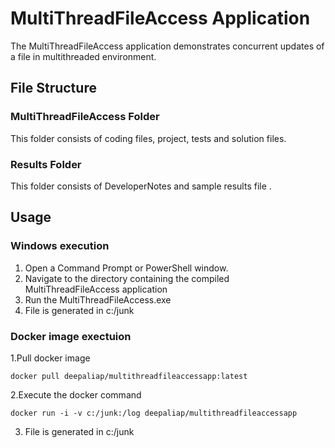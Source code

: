 # MultiThreadFileAccess Application #
The MultiThreadFileAccess application demonstrates concurrent updates of a file in multithreaded environment.

## File Structure ##
 ### MultiThreadFileAccess Folder ### 
 This folder consists of coding files, project, tests and solution files.
 ### Results Folder ###
 This folder consists of DeveloperNotes and sample results file .

## Usage ##

### Windows execution ###
1. Open a Command Prompt or PowerShell window.
2. Navigate to the directory containing the compiled MultiThreadFileAccess application
3. Run the MultiThreadFileAccess.exe
4. File is generated in c:/junk

### Docker image exectuion ###
1.Pull docker image 
   ```
   docker pull deepaliap/multithreadfileaccessapp:latest 
   ```
2.Execute the docker command 
   ```
   docker run -i -v c:/junk:/log deepaliap/multithreadfileaccessapp 
   ```

3. File is generated in c:/junk
